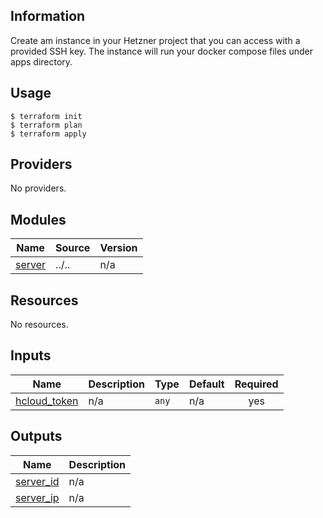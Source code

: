 <!-- BEGIN_TF_DOCS -->
## Information
Create am instance in your Hetzner project that you can access with a provided SSH key.
The instance will run your docker compose files under apps directory.
## Usage
```
$ terraform init
$ terraform plan
$ terraform apply
```

## Providers

No providers.

## Modules

| Name | Source | Version |
|------|--------|---------|
| <a name="module_server"></a> [server](#module\_server) | ../.. | n/a |

## Resources

No resources.

## Inputs

| Name | Description | Type | Default | Required |
|------|-------------|------|---------|:--------:|
| <a name="input_hcloud_token"></a> [hcloud\_token](#input\_hcloud\_token) | n/a | `any` | n/a | yes |

## Outputs

| Name | Description |
|------|-------------|
| <a name="output_server_id"></a> [server\_id](#output\_server\_id) | n/a |
| <a name="output_server_ip"></a> [server\_ip](#output\_server\_ip) | n/a |
<!-- END_TF_DOCS -->
